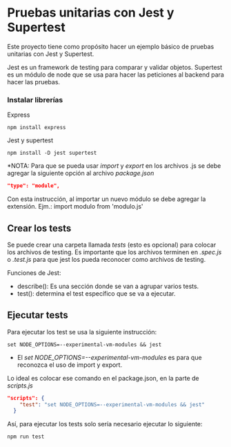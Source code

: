 # Pruebas unitarias con Jest y Supertest

Este proyecto tiene como propósito hacer un ejemplo básico de pruebas unitarias con Jest y Supertest.

Jest es un framework de testing para comparar y validar objetos.
Supertest es un módulo de node que se usa para hacer las peticiones al backend para hacer las pruebas.

### Instalar librerías

Express
```
npm install express
```

Jest y supertest
```
npm install -D jest supertest
```

*NOTA: Para que se pueda usar *import* y *export* en los archivos .js se debe agregar la siguiente opción al archivo *package.json*

```json
"type": "module",
```

Con esta instrucción, al importar un nuevo módulo se debe agregar la extensión. Ejm.: import modulo from 'modulo.js'

## Crear los tests
Se puede crear una carpeta llamada *tests* (esto es opcional) para colocar los archivos de testing. Es importante que los archivos terminen en *.spec.js* o *.test.js* para que jest los pueda reconocer como archivos de testing.

Funciones de Jest:
- describe(): Es una sección donde se van a agrupar varios tests.
- test(): determina el test específico que se va a ejecutar.

## Ejecutar tests
Para ejecutar los test se usa la siguiente instrucción:
```
set NODE_OPTIONS=--experimental-vm-modules && jest
```

* El *set NODE_OPTIONS=--experimental-vm-modules* es para que reconozca el uso de import y export.

Lo ideal es colocar ese comando en el package.json, en la parte de *scripts.js*
```json
"scripts": {
    "test": "set NODE_OPTIONS=--experimental-vm-modules && jest"
  }
```

Así, para ejecutar los tests solo sería necesario ejecutar lo siguiente:
```
npm run test
```